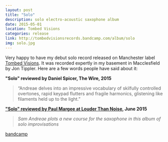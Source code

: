 ```yaml
---
layout: post
title: "Solo"
description: solo electro-acoustic saxophone album
date: 2015-05-01
location: Tombed Visions
categories: release
link: http://tombedvisionsrecords.bandcamp.com/album/solo
img: solo.jpg
---
```


Very happy to have my debut solo record released on Manchester label [Tombed Visions](https://tombedvisionsrecords.bandcamp.com/). It was recorded expertly in my basement in Macclesfield by Jon Tippler. Here are a few words people have said about it:

**"Solo" reviewed by Daniel Spicer, The Wire, 2015**

>“Andreae delves into an impressive vocabulary of skilfully controlled overtones, rapid keypad flutters and fragile harmonics, glistening like filaments held up to the light.” 

**["Solo" reviewed by Paul Margee at Louder Than Noise](http://louderthanwar.com/sam-andreae-solo-album-review/), June 2015**

>*Sam Andreae plots a new course for the saxophone in this album of solo improvisations*

[bandcamp](http://tombedvisionsrecords.bandcamp.com/album/solo)
